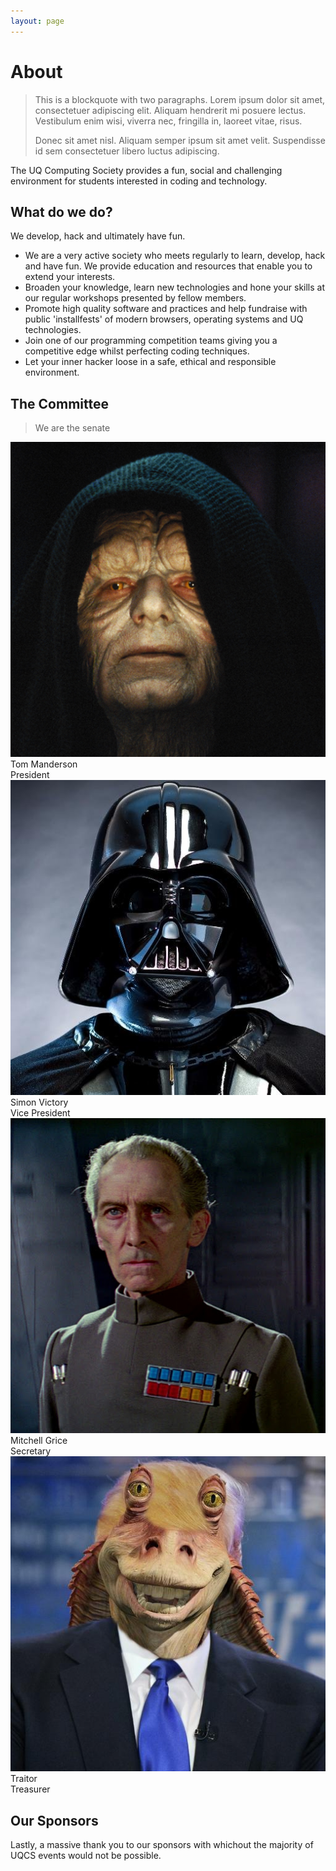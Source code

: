 ```yaml
---
layout: page
---
```

# About

> This is a blockquote with two paragraphs. Lorem ipsum dolor sit amet,
> consectetuer adipiscing elit. Aliquam hendrerit mi posuere lectus.
> Vestibulum enim wisi, viverra nec, fringilla in, laoreet vitae, risus.
> 
> Donec sit amet nisl. Aliquam semper ipsum sit amet velit. Suspendisse
> id sem consectetuer libero luctus adipiscing.

The UQ Computing Society provides a fun, social and challenging environment for students interested in coding and technology.

## What do we do?
We develop, hack and ultimately have fun.

* We are a very active society who meets regularly to learn, develop, hack and have fun. We provide education and resources that enable you to extend your interests.
* Broaden your knowledge, learn new technologies and hone your skills at our regular workshops presented by fellow members.
* Promote high quality software and practices and help fundraise with public 'installfests' of modern browsers, operating systems and UQ technologies.
* Join one of our programming competition teams giving you a competitive edge whilst perfecting coding techniques.
* Let your inner hacker loose in a safe, ethical and responsible environment.

## The Committee

> We are the senate

<div class="row">
    <div class="profile col s12 m6 l3">
        <img class="profile-img" src="/img/president.jpg">
        <span class="name">Tom Manderson</span><br>
        <span class="role">President</span>
    </div>
    <div class="profile col s12 m6 l3">
        <img class="profile-img" src="/img/vice_president.jpg">
        <span class="name">Simon Victory</span><br>
        <span class="role">Vice President</span>
    </div>
    <div class="profile col s12 m6 l3">
        <img class="profile-img" src="/img/secretary.jpg">
        <span class="name">Mitchell Grice</span><br>
        <span class="role">Secretary</span>
    </div>
    <div class="profile col s12 m6 l3">
        <img class="profile-img" src="/img/treasurer.jpg">
        <span class="name">Traitor</span><br>
        <span class="role">Treasurer</span>
    </div>
</div>


## Our Sponsors
Lastly, a massive thank you to our sponsors with whichout the majority of UQCS
events would not be possible.

<!-- 
<a href="http://accenture.com.au/"><img src="{{site.baseurl}}/img/sponsors/accenture.png" /></a>
<a href="http://atlassian.com"><img src="{{site.baseurl}}/img/sponsors/atlassian.png" /></a>
<a href="http://ilab.com.au"><img src="{{site.baseurl}}/img/sponsors/ilab.png" /></a>
<a href="https://www.tanda.co"><img src="https://www.tanda.co/wp-content/uploads/2015/02/tanda_logo_blue2.png" /></a>
 -->